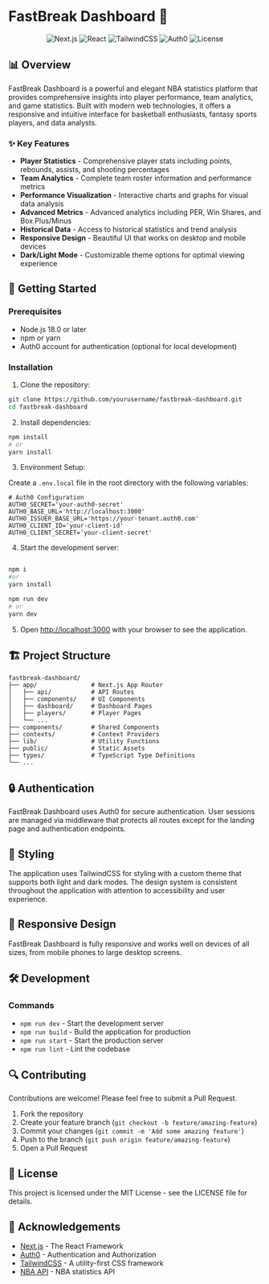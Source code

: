 # FastBreak Dashboard 🏀

<div align="center">
  <img src="https://img.shields.io/badge/Next.js-15.2.2-black" alt="Next.js">
  <img src="https://img.shields.io/badge/React-19.0.0-blue" alt="React">
  <img src="https://img.shields.io/badge/TailwindCSS-4.0-38B2AC" alt="TailwindCSS">
  <img src="https://img.shields.io/badge/Auth0-Authentication-orange" alt="Auth0">
  <img src="https://img.shields.io/badge/License-MIT-green" alt="License">
</div>

## 📊 Overview

FastBreak Dashboard is a powerful and elegant NBA statistics platform that provides comprehensive insights into player performance, team analytics, and game statistics. Built with modern web technologies, it offers a responsive and intuitive interface for basketball enthusiasts, fantasy sports players, and data analysts.

### ✨ Key Features

- **Player Statistics** - Comprehensive player stats including points, rebounds, assists, and shooting percentages
- **Team Analytics** - Complete team roster information and performance metrics
- **Performance Visualization** - Interactive charts and graphs for visual data analysis
- **Advanced Metrics** - Advanced analytics including PER, Win Shares, and Box Plus/Minus
- **Historical Data** - Access to historical statistics and trend analysis
- **Responsive Design** - Beautiful UI that works on desktop and mobile devices
- **Dark/Light Mode** - Customizable theme options for optimal viewing experience

## 🚀 Getting Started

### Prerequisites

- Node.js 18.0 or later
- npm or yarn
- Auth0 account for authentication (optional for local development)

### Installation

1. Clone the repository:

```bash
git clone https://github.com/yourusername/fastbreak-dashboard.git
cd fastbreak-dashboard
```

2. Install dependencies:

```bash
npm install
# or
yarn install
```

3. Environment Setup:

Create a `.env.local` file in the root directory with the following variables:

```
# Auth0 Configuration
AUTH0_SECRET='your-auth0-secret'
AUTH0_BASE_URL='http://localhost:3000'
AUTH0_ISSUER_BASE_URL='https://your-tenant.auth0.com'
AUTH0_CLIENT_ID='your-client-id'
AUTH0_CLIENT_SECRET='your-client-secret'
```

4. Start the development server:

```bash

npm i
#or
yarn install

npm run dev
# or
yarn dev
```

5. Open [http://localhost:3000](http://localhost:3000) with your browser to see the application.

## 🏗️ Project Structure

```
fastbreak-dashboard/
├── app/               # Next.js App Router
│   ├── api/           # API Routes
│   ├── components/    # UI Components
│   ├── dashboard/     # Dashboard Pages
│   ├── players/       # Player Pages
│   └── ...
├── components/        # Shared Components
├── contexts/          # Context Providers
├── lib/               # Utility Functions
├── public/            # Static Assets
├── types/             # TypeScript Type Definitions
└── ...
```

## 🔒 Authentication

FastBreak Dashboard uses Auth0 for secure authentication. User sessions are managed via middleware that protects all routes except for the landing page and authentication endpoints.

## 🎨 Styling

The application uses TailwindCSS for styling with a custom theme that supports both light and dark modes. The design system is consistent throughout the application with attention to accessibility and user experience.

## 📱 Responsive Design

FastBreak Dashboard is fully responsive and works well on devices of all sizes, from mobile phones to large desktop screens.

## 🛠️ Development

### Commands

- `npm run dev` - Start the development server
- `npm run build` - Build the application for production
- `npm run start` - Start the production server
- `npm run lint` - Lint the codebase

## 🔍 Contributing

Contributions are welcome! Please feel free to submit a Pull Request.

1. Fork the repository
2. Create your feature branch (`git checkout -b feature/amazing-feature`)
3. Commit your changes (`git commit -m 'Add some amazing feature'`)
4. Push to the branch (`git push origin feature/amazing-feature`)
5. Open a Pull Request

## 📄 License

This project is licensed under the MIT License - see the LICENSE file for details.

## 🙏 Acknowledgements

- [Next.js](https://nextjs.org/) - The React Framework
- [Auth0](https://auth0.com/) - Authentication and Authorization
- [TailwindCSS](https://tailwindcss.com/) - A utility-first CSS framework
- [NBA API](https://www.balldontlie.io/) - NBA statistics API
